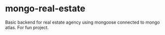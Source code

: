 # mongo-real-estate
Basic backend for real estate agency using mongoose connected to mongo atlas. For fun project.
